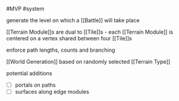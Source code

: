 #MVP
#system

generate the level on which a [[Battle]] will take place

[[Terrain Module]]s are dual to [[Tile]]s - each [[Terrain Module]] is centered on a vertex shared between four [[Tile]]s

enforce path lengths, counts and branching

[[World Generation]] based on randomly selected [[Terrain Type]]


potential additions
- [ ] portals on paths
- [ ] surfaces along edge modules